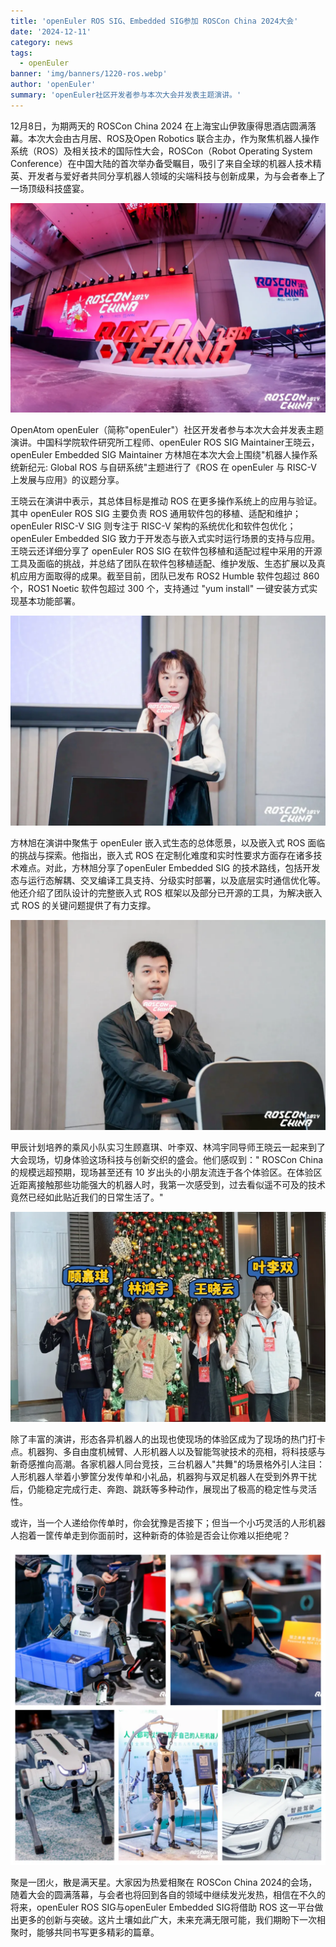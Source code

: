 ```yaml
---
title: 'openEuler ROS SIG、Embedded SIG参加 ROSCon China 2024大会'
date: '2024-12-11'
category: news
tags:
  - openEuler
banner: 'img/banners/1220-ros.webp'
author: 'openEuler'
summary: 'openEuler社区开发者参与本次大会并发表主题演讲。'
---
```







12月8日，为期两天的 ROSCon China 2024
在上海宝山伊敦康得思酒店圆满落幕。本次大会由古月居、ROS及Open Robotics
联合主办，作为聚焦机器人操作系统（ROS）及相关技术的国际性大会，ROSCon（Robot
Operating System
Conference）在中国大陆的首次举办备受瞩目，吸引了来自全球的机器人技术精英、开发者与爱好者共同分享机器人领域的尖端科技与创新成果，为与会者奉上了一场顶级科技盛宴。

![IMG\_256](./media/image1.webp)

OpenAtom
openEuler（简称\"openEuler\"）社区开发者参与本次大会并发表主题演讲。中国科学院软件研究所工程师、openEuler
ROS SIG Maintainer王晓云，openEuler Embedded SIG Maintainer
方林旭在本次大会上围绕"机器人操作系统新纪元: Global ROS
与自研系统"主题进行了《ROS 在 openEuler 与 RISC-V
上发展与应用》的议题分享。

王晓云在演讲中表示，其总体目标是推动 ROS
在更多操作系统上的应用与验证。其中 openEuler ROS SIG 主要负责 ROS
通用软件包的移植、适配和维护；openEuler RISC-V SIG 则专注于 RISC-V
架构的系统优化和软件包优化；openEuler Embedded SIG
致力于开发态与嵌入式实时运行场景的支持与应用。王晓云还详细分享了
openEuler ROS SIG
在软件包移植和适配过程中采用的开源工具及面临的挑战，并总结了团队在软件包移植适配、维护发版、生态扩展以及真机应用方面取得的成果。截至目前，团队已发布
ROS2 Humble 软件包超过 860 个，ROS1 Noetic 软件包超过 300 个，支持通过
"yum install" 一键安装方式实现基本功能部署。

![IMG\_257](./media/image2.webp)

方林旭在演讲中聚焦于 openEuler 嵌入式生态的总体愿景，以及嵌入式 ROS
面临的挑战与探索。他指出，嵌入式 ROS
在定制化难度和实时性要求方面存在诸多技术难点。对此，方林旭分享了openEuler
Embedded SIG
的技术路线，包括开发态与运行态解耦、交叉编译工具支持、分级实时部署，以及底层实时通信优化等。他还介绍了团队设计的完整嵌入式
ROS 框架以及部分已开源的工具，为解决嵌入式 ROS
的关键问题提供了有力支撑。

![IMG\_258](./media/image3.webp)

甲辰计划培养的乘风小队实习生顾嘉琪、叶李双、林鸿宇同导师王晓云一起来到了大会现场，切身体验这场科技与创新交织的盛会。他们感叹到："
ROSCon China 的规模远超预期，现场甚至还有 10
岁出头的小朋友流连于各个体验区。在体验区近距离接触那些功能强大的机器人时，我第一次感受到，过去看似遥不可及的技术竟然已经如此贴近我们的日常生活了。"

![IMG\_259](./media/image4.webp)

除了丰富的演讲，形态各异机器人的出现也使现场的体验区成为了现场的热门打卡点。机器狗、多自由度机械臂、人形机器人以及智能驾驶技术的亮相，将科技感与新奇感推向高潮。各家机器人同台竞技，三台机器人"共舞"的场景格外引人注目：人形机器人举着小箩筐分发传单和小礼品，机器狗与双足机器人在受到外界干扰后，仍能稳定完成行走、奔跑、跳跃等多种动作，展现出了极高的稳定性与灵活性。

或许，当一个人递给你传单时，你会犹豫是否接下；但当一个小巧灵活的人形机器人抱着一筐传单走到你面前时，这种新奇的体验是否会让你难以拒绝呢？

![IMG\_260](./media/image5.webp)

聚是一团火，散是满天星。大家因为热爱相聚在 ROSCon China
2024的会场，随着大会的圆满落幕，与会者也将回到各自的领域中继续发光发热，相信在不久的将来，openEuler
ROS SIG与openEuler Embedded SIG将借助 ROS
这一平台做出更多的创新与突破。这片土壤如此广大，未来充满无限可能，我们期盼下一次相聚时，能够共同书写更多精彩的篇章。
